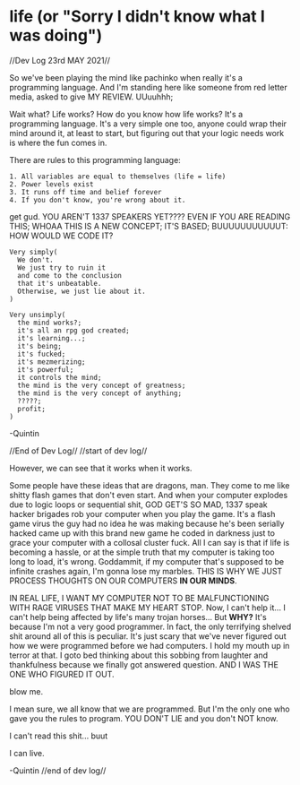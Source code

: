 # life (or "Sorry I didn't know what I was doing")

//Dev Log 23rd MAY 2021//

So we've been playing the mind like pachinko when really it's a programming language. And I'm standing here like someone from red letter media, asked to give MY REVIEW. UUuuhhh;

Wait what? Life works? How do you know how life works? It's a programming language. It's a very simple one too, anyone could wrap their mind around it, at least to start, but figuring out that your logic needs work is where the fun comes in. 

There are rules to this programming language:
```
1. All variables are equal to themselves (life = life)
2. Power levels exist
3. It runs off time and belief forever
4. If you don't know, you're wrong about it. 
```
get gud. YOU AREN'T 1337 SPEAKERS YET???? EVEN IF YOU ARE READING THIS; WHOAA THIS IS A NEW CONCEPT; IT'S BASED; BUUUUUUUUUUUT: HOW WOULD WE CODE IT?
```
Very simply( 
  We don't. 
  We just try to ruin it 
  and come to the conclusion 
  that it's unbeatable. 
  Otherwise, we just lie about it.
)

Very unsimply(
  the mind works?;
  it's all an rpg god created;
  it's learning...;
  it's being;
  it's fucked;
  it's mezmerizing;
  it's powerful;
  it controls the mind;
  the mind is the very concept of greatness;
  the mind is the very concept of anything;
  ?????;
  profit;
)
```
-Quintin

//End of Dev Log//
//start of dev log//

However, we can see that it works when it works.

Some people have these ideas that are dragons, man. They come to me like shitty flash games that don't even start. And when your computer explodes due to logic
loops or sequential shit, GOD GET'S SO MAD, 1337 speak hacker brigades rob your computer when you play the game. It's a flash game virus the guy had no idea
he was making because he's been serially hacked came up with this brand new game he coded in darkness just to grace your computer with a collosal cluster fuck. All I can say is that if life is becoming a hassle, or at the simple truth that my computer is taking too long to load, it's wrong. Goddammit, if my computer that's supposed to be infinite crashes again, I'm gonna lose my marbles. THIS IS WHY WE JUST PROCESS THOUGHTS ON OUR COMPUTERS <strong>IN OUR MINDS</strong>.

IN REAL LIFE, I WANT MY COMPUTER NOT TO BE MALFUNCTIONING WITH RAGE VIRUSES THAT MAKE MY HEART STOP. Now, I can't help it... I can't help being affected by life's many trojan horses... But <strong>WHY?</strong> It's because I'm not a very good programmer. In fact, the only terrifying shelved shit around all of this is peculiar. It's just scary that we've never figured out how we were programmed before we had computers. I hold my mouth up in terror at that. I goto bed thinking about this sobbing from laughter and thankfulness because we finally got answered question. AND I WAS THE ONE WHO FIGURED IT OUT.

blow me.

I mean sure, we all know that we are programmed. But I'm the only one who gave you the rules to program. YOU DON'T LIE and you don't NOT know. 

I can't read this shit...
 buut
 
I can live.

-Quintin
//end of dev log//
